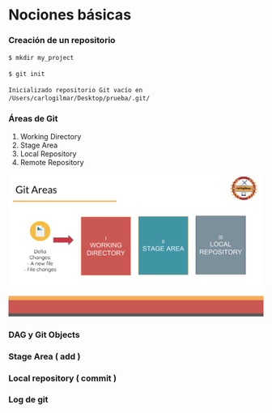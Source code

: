 # Nociones básicas

### Creación de un repositorio

```
$ mkdir my_project

$ git init

Inicializado repositorio Git vacío en /Users/carlogilmar/Desktop/prueba/.git/
```

### Áreas de Git

1. Working Directory
2. Stage Area
3. Local Repository
4. Remote Repository

![](assets/chapter2_1.png)

### DAG y Git Objects
### Stage Area ( add )
### Local repository ( commit )
### Log de git
